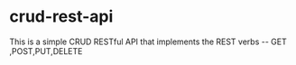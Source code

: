 # crud-rest-api
This is a simple CRUD RESTful API that implements the REST verbs -- GET ,POST,PUT,DELETE
